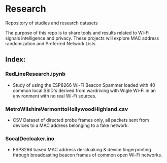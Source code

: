# Research
Repository of studies and research datasets

The purpose of this repo is to share tools and results related to Wi-Fi signals intelligence and privacy.
These projects will explore MAC address randomization and Preferred Network Lists

## Index: 
### RedLineResearch.ipynb 
- Study of using the ESP8266 Wi-Fi Beacon Spammer loaded with 40 common local SSID's derived from wardriving with Wigle Wi-Fi in an environment with no real Wi-Fi sources.

### MetroWilshireVermonttoHollywoodHighland.csv 
- CSV Dataset of directed probe frames only, all packets sent from devices to a MAC address belonging to a fake network.

### SocalDecloaker.ino 
- ESP8266 based MAC address de-cloaking & device fingerprinting through broadcasting beacon frames of common open Wi-Fi networks.
